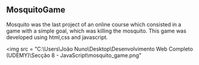 <h2>MosquitoGame</h2>

<p>Mosquito was the last project of an online course which consisted in a game with a simple goal, which was killing the mosquito. This game was developed using html,css and javascript.</p>

<img src = "C:\Users\João Nuno\Desktop\Desenvolvimento Web Completo (UDEMY)\Secção 8 - JavaScript\mosquito_game.png"
